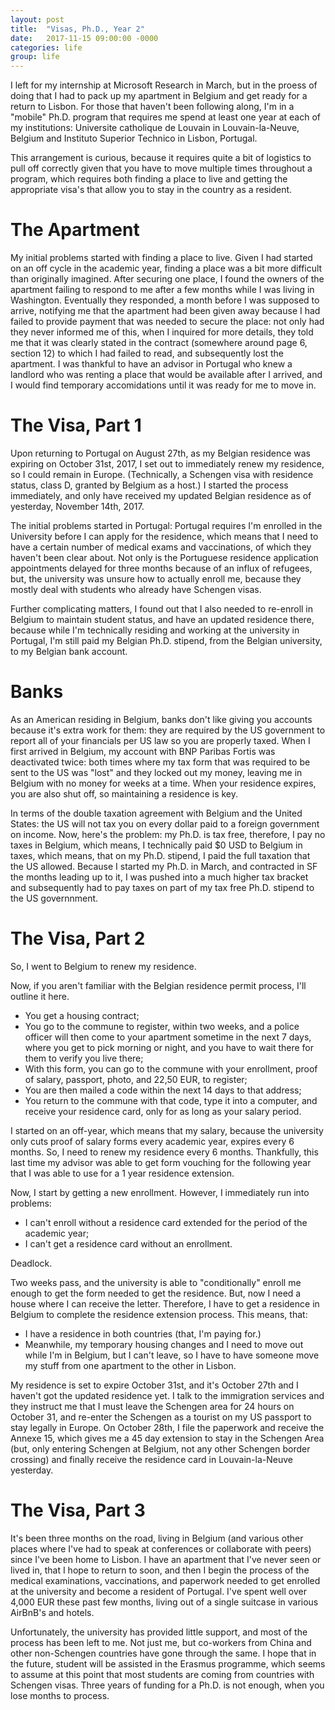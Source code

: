 ```yaml
---
layout: post
title:  "Visas, Ph.D., Year 2"
date:   2017-11-15 09:00:00 -0000
categories: life
group: life
---
```


I left for my internship at Microsoft Research in March, but in the proess of doing that I had to pack up my apartment in Belgium and get ready for a return to Lisbon.  For those that haven't been following along, I'm in a "mobile" Ph.D. program that requires me spend at least one year at each of my institutions: Universite catholique de Louvain in Louvain-la-Neuve, Belgium and Instituto Superior Technico in Lisbon, Portugal.

This arrangement is curious, because it requires quite a bit of logistics to pull off correctly given that you have to move multiple times throughout a program, which requires both finding a place to live and getting the appropriate visa's that allow you to stay in the country as a resident.

# The Apartment

My initial problems started with finding a place to live.  Given I had started on an off cycle in the academic year, finding a place was a bit more difficult than originally imagined.  After securing one place, I found the owners of the apartment failing to respond to me after a few months while I was living in Washington.  Eventually they responded, a month before I was supposed to arrive, notifying me that the apartment had been given away because I had failed to provide payment that was needed to secure the place: not only had they never informed me of this, when I inquired for more details, they told me that it was clearly stated in the contract (somewhere around page 6, section 12) to which I had failed to read, and subsequently lost the apartment.  I was thankful to have an advisor in Portugal who knew a landlord who was renting a place that would be available after I arrived, and I would find temporary accomidations until it was ready for me to move in.

# The Visa, Part 1

Upon returning to Portugal on August 27th, as my Belgian residence was expiring on October 31st, 2017, I set out to immediately renew my residence, so I could remain in Europe.  (Technically, a Schengen visa with residence status, class D, granted by Belgium as a host.)  I started the process immediately, and only have received my updated Belgian residence as of yesterday, November 14th, 2017.

The initial problems started in Portugal: Portugal requires I'm enrolled in the University before I can apply for the residence, which means that I need to have a certain number of medical exams and vaccinations, of which they haven't been clear about.  Not only is the Portuguese residence application appointments delayed for three months because of an influx of refugees, but, the university was unsure how to actually enroll me, because they mostly deal with students who already have Schengen visas.  

Further complicating matters, I found out that I also needed to re-enroll in Belgium to maintain student status, and have an updated residence there, because while I'm technically residing and working at the university in Portugal, I'm still paid my Belgian Ph.D. stipend, from the Belgian university, to my Belgian bank account. 

# Banks

As an American residing in Belgium, banks don't like giving you accounts because it's extra work for them: they are required by the US government to report all of your financials per US law so you are properly taxed.  When I first arrived in Belgium, my account with BNP Paribas Fortis was deactivated twice: both times where my tax form that was required to be sent to the US was "lost" and they locked out my money, leaving me in Belgium with no money for weeks at a time.  When your residence expires, you are also shut off, so maintaining a residence is key.  

In terms of the double taxation agreement with Belgium and the United States: the US will not tax you on every dollar paid to a foreign government on income.  Now, here's the problem: my Ph.D. is tax free, therefore, I pay no taxes in Belgium, which means, I technically paid $0 USD to Belgium in taxes, which means, that on my Ph.D. stipend, I paid the full taxation that the US allowed.  Because I started my Ph.D. in March, and contracted in SF the months leading up to it, I was pushed into a much higher tax bracket and subsequently had to pay taxes on part of my tax free Ph.D. stipend to the US governnment.

# The Visa, Part 2

So, I went to Belgium to renew my residence.  

Now, if you aren't familiar with the Belgian residence permit process, I'll outline it here.

* You get a housing contract;
* You go to the commune to register, within two weeks, and a police officer will then come to your apartment sometime in the next 7 days, where you get to pick morning or night, and you have to wait there for them to verify you live there;
* With this form, you can go to the commune with your enrollment, proof of salary, passport, photo, and 22,50 EUR, to register;
* You are then mailed a code within the next 14 days to that address;
* You return to the commune with that code, type it into a computer, and receive your residence card, only for as long as your salary period.

I started on an off-year, which means that my salary, because the university only cuts proof of salary forms every academic year, expires every 6 months.  So, I need to renew my residence every 6 months.  Thankfully, this last time my advisor was able to get form vouching for the following year that I was able to use for a 1 year residence extension.

Now, I start by getting a new enrollment.  However, I immediately run into problems:

* I can't enroll without a residence card extended for the period of the academic year;
* I can't get a residence card without an enrollment.

Deadlock.

Two weeks pass, and the university is able to "conditionally" enroll me enough to get the form needed to get the residence.  But, now I need a house where I can receive the letter.  Therefore, I have to get a residence in Belgium to complete the residence extension process.  This means, that:

* I have a residence in both countries (that, I'm paying for.)
* Meanwhile, my temporary housing changes and I need to move out while I'm in Belgium, but I can't leave, so I have to have someone move my stuff from one apartment to the other in Lisbon.

My residence is set to expire October 31st, and it's October 27th and I haven't got the updated residence yet.  I talk to the immigration services and they instruct me that I must leave the Schengen area for 24 hours on October 31, and re-enter the Schengen as a tourist on my US passport to stay legally in Europe.  On October 28th, I file the paperwork and receive the Annexe 15, which gives me a 45 day extension to stay in the Schengen Area (but, only entering Schengen at Belgium, not any other Schengen border crossing) and finally receive the residence card in Louvain-la-Neuve yesterday.

# The Visa, Part 3

It's been three months on the road, living in Belgium (and various other places where I've had to speak at conferences or collaborate with peers) since I've been home to Lisbon.  I have an apartment that I've never seen or lived in, that I hope to return to soon, and then I begin the process of the medical examinations, vaccinations, and paperwork needed to get enrolled at the university and become a resident of Portugal.  I've spent well over 4,000 EUR these past few months, living out of a single suitcase in various AirBnB's and hotels.  

Unfortunately, the university has provided little support, and most of the process has been left to me.  Not just me, but co-workers from China and other non-Schengen countries have gone through the same.  I hope that in the future, student will be assisted in the Erasmus programme, which seems to assume at this point that most students are coming from countries with Schengen visas.  Three years of funding for a Ph.D. is not enough, when you lose months to process.
